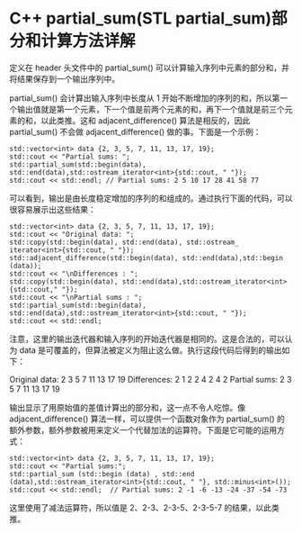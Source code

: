 # C++ partial_sum(STL partial_sum)部分和计算方法详解

定义在 header 头文件中的 partial_sum() 可以计算输入序列中元素的部分和，并将结果保存到一个输出序列中。

partial_sum() 会计算出输入序列中长度从 1 开始不断增加的序列的和，所以第一个输出值就是第一个元素，下一个值是前两个元素的和，再下一个值就是前三个元素的和，以此类推。这和 adjacent_difference() 算法是相反的，因此 partial_sum() 不会做 adjacent_difference() 做的事。下面是一个示例：

```
std::vector<int> data {2, 3, 5, 7, 11, 13, 17, 19};
std::cout << "Partial sums: ";
std::partial_sum(std::begin(data), std::end(data),std::ostream_iterator<int>{std::cout, " "});
std::cout << std::endl; // Partial sums: 2 5 10 17 28 41 58 77
```

可以看到，输出是由长度稳定增加的序列的和组成的。通过执行下面的代码，可以很容易展示出这些结果：

```
std::vector<int> data {2, 3, 5, 7, 11, 13, 17, 19};
std::cout << "Original data: ";
std::copy(std::begin(data), std::end(data), std::ostream_ iterator<int>{std::cout, " "});
std::adjacent_difference(std::begin(data), std::end(data),std::begin (data));
std::cout << "\nDifferences : ";
std::copy(std::begin(data), std::end(data),std::ostream_iterator<int>{std::cout," "});
std::cout << "\nPartial sums : ";
std::partial_sum(std::begin(data), std::end(data),std::ostream_iterator<int>{std::cout, " "});
std::cout << std::endl;
```

注意，这里的输出迭代器和输入序列的开始迭代器是相同的。这是合法的，可以认为 data 是可覆盖的，但算法被定义为阻止这么做。执行这段代码后得到的输出如下：

Original data: 2 3 5 7 11 13 17 19
Differences: 2 1 2 2 4 2 4 2
Partial sums: 2 3 5 7 11 13 17 19

输出显示了用原始值的差值计算出的部分和，这一点不令人吃惊。像 adjacent_difference() 算法一样，可以提供一个函数对象作为 partial_sum() 的额外参数，额外参数被用来定义一个代替加法的运算符。下面是它可能的运用方式：

```
std::vector<int> data {2, 3, 5, 7, 11, 13, 17, 19};
std::cout << "Partial sums:";
std::partial_sum (std::begin (data) , std::end (data),std::ostream_iterator<int>{std::cout, " "}, std::minus<int>());
std::cout << std::endl;  // Partial sums: 2 -1 -6 -13 -24 -37 -54 -73
```

这里使用了减法运算符，所以值是 2、2-3、2-3-5、2-3-5-7 的结果，以此类推。